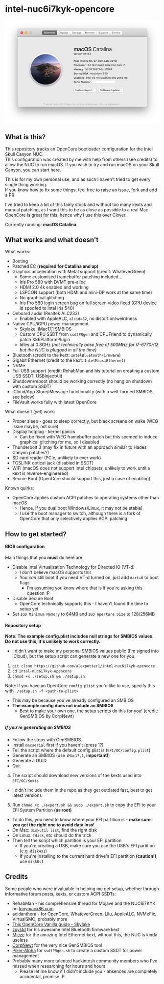 # intel-nuc6i7kyk-opencore

![macOS-catalina](Resources/about-mac.png)

## What is this?
This repository tracks an OpenCore bootloader configuration for the Intel Skull Canyon NUC.<br />
This configuration was created by me with help from others (see credits) to allow the NUC to run macOS.
If you wish to try and run macOS on your Skull Canyon, you can start here.

This is for my own personal use, and as such I haven't tried to get every single thing working.<br />
If you know how to fix some things, feel free to raise an issue, fork and add a PR!

I've tried to keep a lot of this fairly stock and without too many kexts and manual patching, as I want this to be as close as possible to a real Mac.
OpenCore is great for this, hence why I use this over Clover.

Currently running: **macOS Catalina**
## What works and what doesn't
What works:
* Booting
* Patched EC **(required for Catalina and up)**
* Graphics acceleration with Metal support (credit: WhateverGreen)
  * Some customised framebuffer patching included...
  * Iris Pro 580 with DVMT pre-alloc
  * HDMI 2.0 4k enabled and working
  * LSPCON support (both HDMI and mini-DP work at the same time)
  * No graphical glitching
  * Iris Pro 580 login screen bug on full screen video fixed (GPU device id spoofed to Intel Iris 540)
* Onboard audio (Realtek ALC233)
  * Enabled with AppleALC, `alcid=32`, no distortion/weirdness
* Native CPU/iGPU power management
  * Skylake, iMac17,1 SMBIOS
  * Custom CPU SSDT from `ssdtPRgen` and CPUFriend to dynamically patch X86PlatformPlugin
  * Idles at 0.8GHz *(not technically base freq of 500MHz for i7-6770HQ, but the NUC is plugged in all the time)*
* Bluetooth (credit to the kext: `IntelBluetoothFirmware`)
* Gigabit Ethernet (credit to the kext: `IntelMausiEthernet`)
* NVMe
* Full USB support (credit: RehabMan and his tutorial on creating a custom USB SSDT, USBInjectAll)
* Shutdown/reboot should be working correctly (no hang on shutdown with custom SSDT)
* iCloud/App Store/iMessage functionality (with a well-formed SMBIOS, see below)
* FileVault works fully with latest OpenCore

What doesn't (yet) work:
* Proper sleep - goes to sleep correctly, but black screens on wake (WEG issue maybe, not sure)
* Display hotplug - kernel panics
  * Can be fixed with WEG framebuffer patch but this seemed to induce graphical glitching for me, so I disabled
* Thunderbolt 3 (may fix in future with an approach similar to Hades Canyon patches?)
* SD card reader (PCIe, unlikely to ever work)
* TOSLINK optical jack (disabled in SSDT)
* WiFi (macOS does not support Intel chipsets, unlikely to work until a kext is reverse-engineered)
* Secure Boot (OpenCore should support this, just a case of enabling)

Known quirks:
* OpenCore applies custom ACPI patches to operating systems other than macOS
  * Hence, if you dual boot Windows/Linux, it may not be stable!
  * I use the boot manager to switch, although there is a fork of OpenCore that only selectively applies ACPI patching
  
## How to get started?
#### BIOS configuration
Main things that you **must** do here are:
* Disable Intel Virtualization Technology for Directed IO (VT-d)
  * I don't believe macOS supports this
  * You *can* still boot if you need VT-d turned on, just add `dart=0` to boot flags
    * I'm assuming you know where that is if you're asking this question :P
* Disable Secure Boot
  * OpenCore technically supports this - I haven't found the time to setup yet
* Set `IGD Minimum Memory` to 64MB and `IGD Aperture Size` to 128/256MB

#### Repository setup

**Note: The example config.plist includes null strings for SMBIOS values. Do not use this, it's unlikely to work correctly.**
  * I didn't want to make my personal SMBIOS values public (I'm signed into iCloud), but the setup script can generate a new one for you.

1. `git clone https://github.com/alexpotter1/intel-nuc6i7kyk-opencore`
2. `cd intel-nuc6i7kyk-opencore`
3. `chmod +x ./setup.sh && ./setup.sh`

Note: If you have an OpenCore `config.plist` you'd like to use, specify this with `./setup.sh -f <path-to-plist>`
  * This may be because you've already configured an SMBIOS
  * **The example config does not include an SMBIOS**
    * Best to make your own one, the setup scripts do this for you! (credit: GenSMBIOS by CorpNewt)

##### If you're generating an SMBIOS
* Follow the steps with GenSMBIOS
* Install `macserial` first if you haven't (press 1?)
* Tell the script where the default config.plist is (`EFI/OC/config.plist`)
* Generate an SMBIOS (use `iMac17,1`, **important!**)
* Generate a UUID
* Quit

4. The script should download new versions of the kexts used into `EFI/OC/Kexts`
  * I didn't include them in the repo as they get outdated fast, best to get latest versions
5. Run `chmod +x ./export.sh && sudo ./export.sh` to copy the EFI to your EFI System Partition **(as root)**
  * To do this, you need to know where your EFI partition is - **make sure you get the right one to avoid data loss!**
  * On Mac: `diskutil list`, find the right disk
  * On Linux: `fdisk`, etc should do the trick
  * Then tell the script which partition is your EFI partition
    * If you're creating a USB, make sure you use the USB's EFI partition (e.g. `disk4s1`)
    * If you're installing to the current hard drive's EFI partition **(caution!)**, use `disk0s1`
    
## Credits
Some people who were invaluable in helping me get setup, whether through informative forum posts, kexts, or custom ACPI SSDTs:
* RehabMan - his comprehensive thread for Mojave and the NUC6i7KYK on [tonymacx86.com](https://www.tonymacx86.com/threads/guide-intel-skylake-nuc6-and-skull-canyon-using-clover-uefi-nuc6i5syk-nuc6i7kyk-etc.261708/)
* [acidanthera](https://github.com/acidanthera) - for OpenCore, WhateverGreen, Lilu, AppleALC, NVMeFix, VirtualSMC, probably more
* [This OpenCore Vanilla guide - Skylake](https://khronokernel-2.gitbook.io/opencore-vanilla-desktop-guide/)
* [zxystd](https://github.com/zxystd/IntelBluetoothFirmware) for his awesome Intel Bluetooth firmware kext
* [Mieze](https://github.com/Mieze/IntelMausiEthernet) for the amazing Intel Ethernet kext, without this, the NUC is kinda useless
* [CorpNewt](https://github.com/CorpNewt) for the very nice GenSMBIOS tool
* [Piker-Alpha](https://github.com/Piker-Alpha/) for `ssdtPRgen.sh` to create a custom SSDT for power management
* Probably many more talented hackintosh community members who I've missed when researching for hours and hours
  * Please let me know if I didn't include you - absences are completely accidental, promise :P

